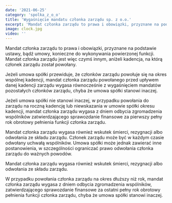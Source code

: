```yaml
---
date: '2021-06-25'
category: 'spolka_z_o_o'
title: 'Wygaśnięcie mandatu członka zarządu sp. z o.o.'
excerpt: 'Mandat członka zarządu to prawa i obowiązki, przyznane na podstawie ustawy, bądź umowy, ...'
image: clock.jpg
video: ''
---
```


Mandat członka zarządu to prawa i obowiązki, przyznane na podstawie ustawy, bądź umowy, konieczne do wykonywania powierzonej funkcji. Mandat członka zarządu jest więc czymś innym, aniżeli kadencja, na którą członek zarządu został powołany. 

Jeżeli umowa spółki przewiduje, że członków zarządu powołuje się na okres wspólnej kadencji, mandat członka zarządu powołanego przed upływem danej kadencji zarządu wygasa równocześnie z wygaśnięciem mandatów pozostałych członków zarządu, chyba że umowa spółki stanowi inaczej.

Jeżeli umowa spółki nie stanowi inaczej, w przypadku powołania do zarządu na roczną kadencję lub niewskazania w umowie spółki okresu kadencji, mandat członka zarządu wygasa z dniem odbycia zgromadzenia wspólników zatwierdzającego sprawozdanie finansowe za pierwszy pełny rok obrotowy pełnienia funkcji członka zarządu. 

Mandat członka zarządu wygasa również wskutek śmierci, rezygnacji albo odwołania ze składu zarządu. Członek zarządu może być w każdym czasie odwołany uchwałą wspólników. Umowa spółki może jednak zawierać inne postanowienia, w szczególności ograniczać prawo odwołania członka zarządu do ważnych powodów. 

Mandat członka zarządu wygasa również wskutek śmierci, rezygnacji albo odwołania ze składu zarządu.

W przypadku powołania członka zarządu na okres dłuższy niż rok, mandat członka zarządu wygasa z dniem odbycia zgromadzenia wspólników, zatwierdzającego sprawozdanie finansowe za ostatni pełny rok obrotowy pełnienia funkcji członka zarządu, chyba że umowa spółki stanowi inaczej.
